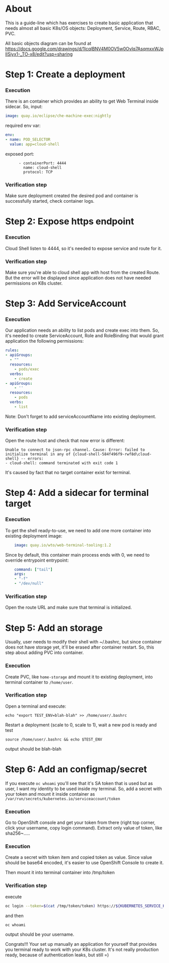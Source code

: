 # About

This is a guide-line which has exercises to create basic application that needs almost all basic K8s/OS objects: Deployment, Service, Route, RBAC, PVC.

All basic objects diagram can be found at https://docs.google.com/drawings/d/1lcqlBNV4M0OV5w0Ovlq7AsqmxxWJplISiyx1-_TO-x8/edit?usp=sharing

# Step 1: Create a deployment

### Execution

There is an container which provides an ability to get Web Terminal inside sidecar.
So, input:
```yaml
image: quay.io/eclipse/che-machine-exec:nightly
```

required env var:
```yaml
env:
- name: POD_SELECTOR
  value: app=cloud-shell
```

exposed port:
```
      - containerPort: 4444
        name: cloud-shell
        protocol: TCP
```

### Verification step

Make sure deployment created the desired pod and container is successfully started, check container logs.

# Step 2: Expose https endpoint

### Execution

Cloud Shell listen to 4444, so it's needed to expose service and route for it.

### Verification step

Make sure you're able to cloud shell app with host from the created Route.
But the error will be displayed since application does not have needed permissions on K8s cluster.

# Step 3: Add ServiceAccount

### Execution

Our application needs an ability to list pods and create exec into them.
So, it's needed to create ServiceAccount, Role and RoleBinding that would grant application the following permissions:
```yaml
rules:
- apiGroups:
  - ""
  resources:
    - pods/exec
  verbs:
    - create
- apiGroups:
    - ''
  resources:
    - pods
  verbs:
    - list
```
Note: Don't forget to add serviceAccountName into existing deployment.

### Verification step

Open the route host and check that now error is different:
```
Unable to connect to json-rpc channel. Cause: Error: failed to initialize terminal in any of {cloud-shell-584f496f9-rwf8d\cloud-shell} -- errors:
- cloud-shell: command terminated with exit code 1
```
It's caused by fact that no target container exist for terminal.

# Step 4: Add a sidecar for terminal target

### Execution

To get the shell ready-to-use, we need to add one more container into existing deployment
image:
```yaml
    image: quay.io/wto/web-terminal-tooling:1.2
```

Since by default, this container main process ends with 0, we need to override entrypoint entrypoint:
```yaml
    command: ["tail"]
    args:
    - "-f"
    - "/dev/null"
```

### Verification step

Open the route URL and make sure that terminal is initialized.

# Step 5: Add an storage

Usually, user needs to modify their shell with ~/.bashrc, but since container does not have storage yet, it'll be erased after container restart. So, this step about adding PVC into container.

### Execution

Create PVC, like `home-storage` and mount it to existing deployment, into terminal container to `/home/user`.

### Verification step

Open a terminal and execute:
```
echo "export TEST_ENV=blah-blah" >> /home/user/.bashrc
```
Restart a deployment (scale to 0, scale to 1), wait a new pod is ready and test

```
source /home/user/.bashrc && echo $TEST_ENV
```
output should be blah-blah

# Step 6: Add an configmap/secret

If you execute `oc whoami` you'll see that it's SA token that is used but as user, I want my identity to be used inside my terminal. So, add a secret with your token and mount it inside container as `/var/run/secrets/kubernetes.io/serviceaccount/token`

### Execution

Go to OpenShift console and get your token from there (right top corner, click your username, copy login command). Extract only value of token, like sha256~.....

### Execution

Create a secret with token item and copied token as value.
Since value should be base64 encoded, it's easier to use OpenShift Console to create it.

Then mount it into terminal container into /tmp/token

### Verification step
execute
```bash
oc login --token=$(cat /tmp/token/token) https://${KUBERNETES_SERVICE_HOST}:${KUBERNETES_SERVICE_PORT}
```
and then

```bash
oc whoami
```
output should be your username.

Congrats!!! Your set up manually an application for yourself that provides you terminal ready to work with your K8s cluster. It's not really production ready, because of authentication leaks, but still =)
